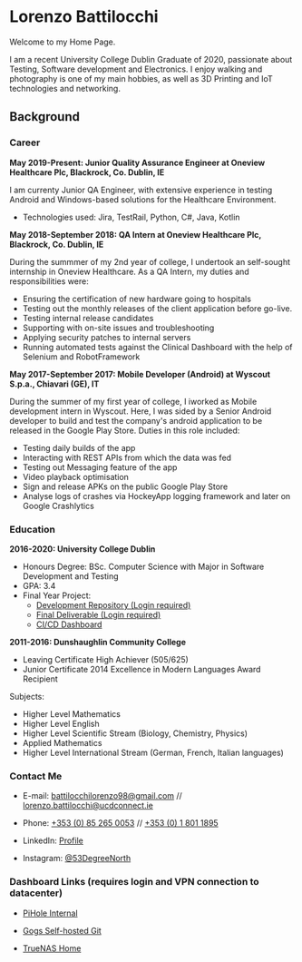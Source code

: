# Lorenzo Battilocchi

Welcome to my Home Page. 

I am a recent University College Dublin Graduate of 2020, passionate about Testing, Software development and Electronics. I enjoy walking and photography is one of my main hobbies, as well as 3D Printing and IoT technologies and networking.

## Background

### Career

**May 2019-Present: Junior Quality Assurance Engineer at Oneview Healthcare Plc, 
Blackrock, Co. Dublin, IE** 

I am currenty Junior QA Engineer, with extensive experience in testing Android and Windows-based solutions for the Healthcare Environment. 
* Technologies used: Jira, TestRail, Python, C#, Java, Kotlin

**May 2018-September 2018: QA Intern at Oneview Healthcare Plc,
Blackrock, Co. Dublin, IE**

During the summmer of my 2nd year of college, I undertook an self-sought internship in Oneview Healthcare. As a QA Intern, my duties and responsibilities were:
* Ensuring the certification of new hardware going to hospitals 
* Testing out the monthly releases of the client application before go-live.
* Testing internal release candidates
* Supporting with on-site issues and troubleshooting
* Applying security patches to internal servers
* Running automated tests against the Clinical Dashboard with the help of Selenium and RobotFramework

**May 2017-September 2017: Mobile Developer (Android) at Wyscout S.p.a.,
Chiavari (GE), IT**

During the summer of my first year of college, I iworked as Mobile development intern in Wyscout. Here, I was sided by a Senior Android developer  to build and test the company's android application to be released in the Google Play Store. Duties in this role included:
* Testing daily builds of the app
* Interacting with REST APIs from which the data was fed
* Testing out Messaging feature of the app
* Video playback optimisation
* Sign and release APKs on the public Google Play Store
* Analyse logs of crashes via HockeyApp logging framework and later on Google Crashlytics

### Education

**2016-2020: University College Dublin**

* Honours Degree: BSc. Computer Science with Major in Software Development and Testing
* GPA: 3.4
* Final Year Project: 
    * [Development Repository (Login required)](https://github.com/XeroHero/CO2Aware)
    * [Final Deliverable (Login required)](https://github.com/XeroHero/FYP-CO2Aware-Android-Application)
    * [CI/CD Dashboard](https://travis-ci.com/github/XeroHero/CO2Aware)


**2011-2016: Dunshaughlin Community College**

* Leaving Certificate High Achiever (505/625)
* Junior Certificate 2014 Excellence in Modern Languages Award Recipient

Subjects: 
* Higher Level Mathematics
* Higher Level English
* Higher Level Scientific Stream (Biology, Chemistry, Physics)
* Applied Mathematics
* Higher Level International Stream (German, French, Italian languages)

### Contact Me

* E-mail: [battilocchilorenzo98@gmail.com](mailto:battilocchilorenzo98@gmail.com) // [lorenzo.battilocchi@ucdconnect.ie](mailto:lorenzo.battilocchi@ucdconnect.ie)

* Phone: [+353 (0) 85 265 0053](tel:00353852650053) // [+353 (0) 1 801 1895](tel:0035318011895)

* LinkedIn: [Profile](https://www.linkedin.com/in/lorenzo-battilocchi-197888104/)

* Instagram: [@53DegreeNorth](https://www.instagram.com/53degreenorth/)

### Dashboard Links (requires login and VPN connection to datacenter)

* [PiHole Internal](http://192.168.0.11/admin/)

* [Gogs Self-hosted Git](http://79.97.18.50:3000)

* [TrueNAS Home](http://79.97.18.50:46)
